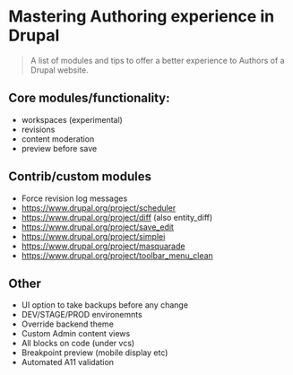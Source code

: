 # Mastering Authoring experience in Drupal
> A list of modules and tips to offer a better experience to Authors of a Drupal website.

## Core modules/functionality:
- workspaces (experimental)
- revisions
- content moderation
- preview before save

## Contrib/custom modules
- Force revision log messages
- https://www.drupal.org/project/scheduler
- https://www.drupal.org/project/diff (also entity_diff)
- https://www.drupal.org/project/save_edit
- https://www.drupal.org/project/simplei
- https://www.drupal.org/project/masquarade
- https://www.drupal.org/project/toolbar_menu_clean

## Other
- UI option to take backups before any change
- DEV/STAGE/PROD environemnts
- Override backend theme
- Custom Admin content views
- All blocks on code (under vcs)
- Breakpoint preview (mobile display etc)
- Automated A11 validation
